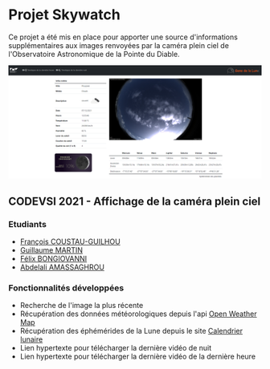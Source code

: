 # Projet Skywatch

Ce projet a été mis en place pour apporter une source d'informations supplémentaires aux images renvoyées par la caméra plein ciel de l'Observatoire Astronomique de la Pointe du Diable.

![Skywatch](Skywatch.png)

## CODEVSI 2021 - Affichage de la caméra plein ciel
### Etudiants
- [François COUSTAU-GUILHOU](francois.coustau-guilhou@imt-atlantique.net)
- [Guillaume MARTIN](guillaume.martin2@imt-atlantique.net)
- [Félix BONGIOVANNI](felix.bongiovanni@imt-atlantique.net)
- [Abdelali AMASSAGHROU](abdelali.amassaghrou@imt-atlantique.net)

### Fonctionnalités développées
- Recherche de l'image la plus récente
- Récupération des données météorologiques depuis l'api [Open Weather Map](https://openweathermap.org/)
- Récupération des éphémérides de la Lune depuis le site [Calendrier lunaire](http://www.calendrier-lunaire.net/)
- Lien hypertexte pour télécharger la dernière vidéo de nuit
- Lien hypertexte pour télécharger la dernière vidéo de la dernière heure
